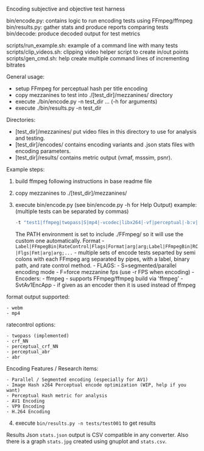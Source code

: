 Encoding subjective and objective test harness

bin/encode.py: contains logic to run encoding tests using FFmpeg/ffmpeg
bin/results.py: gather stats and produce reports comparing tests
bin/decode: produce decoded output for test metrics

scripts/run_example.sh: example of a command line with many tests
scripts/clip_videos.sh: clipping video helper script to create in/out points
scripts/gen_cmd.sh: help create multiple command lines of incrementing bitrates

General usage:
- setup FFmpeg for perceptual hash per title encoding
- copy mezzanines to test into ./[test_dir]/mezzanines/ directory
- execute ./bin/encode.py -n test_dir ... (-h for arguments)
- execute ./bin/results.py -n test_dir

Directories:
* [test_dir]/mezzanines/   put video files in this directory to use for analysis and testing.
* [test_dir]/encodes/      contains encoding variants and .json stats files with
                            encoding parameters.
* [test_dir]/results/      contains metric output (vmaf, msssim, psnr).

Example steps:
1. build ffmpeg following instructions in base readme file
2. copy mezzanines to ./[test_dir]/mezzanines/
3. execute bin/encode.py (see bin/encode.py -h  for Help Output)
    example: (multiple tests can be separated by commas)
    
   ```bin/encode.py -m psnr,vmaf -n tests/test001 -p 4 \
   -t "test1|ffmpeg|twopass|S|mp4|-vcodec|libx264|-vf|perceptual|-b:v|4000k|-maxrate:v|4000k|-bufsize|6000k" -d -o
   ```
        
    The PATH environment is set to include ./FFmpeg/ so it will use the custom one automatically.
    Format - ```Label|FFmpegBin|RateControl|Flags|Format|arg|arg;Label|FFmpegBin|RC|Flgs|Fmt|arg|arg;...```
        - multiple sets of encode tests separted by semi colons with each FFmpeg
        arg separated by pipes, with a label, binary path, and rate control method.
        - FLAGS:
        -   S=segmented/parallel encoding mode
        -   F=force mezzanine fps (use -r FPS when encoding)
        - Encoders:
        -   ffmpeg - supports FFmpeg/ffmpeg build via 'ffmpeg'
        -   SvtAv1EncApp - if given as an encoder then it is used instead of ffmpeg
    
format output supported:
   
    - webm
    - mp4
    
ratecontrol options:
   
    - twopass (implemented)
    - crf_NN
    - perceptual_crf_NN
    - perceptual_abr
    - abr
    
Encoding Features / Research items:

    - Parallel / Segmented encoding (especially for AV1)
    - Image Hash x264 Perceptual encode optimization (WIP, help if you want)
    - Perceptual Hash metric for analysis
    - AV1 Encoding
    - VP9 Encoding
    - H.264 Encoding

4. execute ```bin/results.py -n tests/test001``` to get results

Results Json ```stats.json``` output is CSV compatible in any converter.
Also there is a graph ```stats.jpg``` created using gnuplot and ```stats.csv```.

